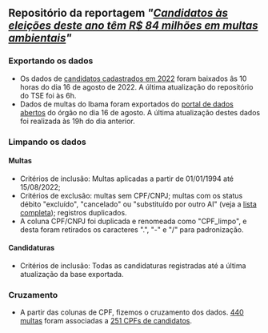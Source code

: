 ## Repositório da reportagem *"[Candidatos às eleições deste ano têm R$ 84 milhões em multas ambientais](https://apublica.org/2022/08/candidatos-as-eleicoes-deste-ano-tem-r-84-milhoes-em-multas-ambientais/)"*
### Exportando os dados
* Os dados de [candidatos cadastrados em 2022](https://dadosabertos.tse.jus.br/dataset/candidatos-2022/resource/435145fd-bc9d-446a-ac9d-273f585a0bb9) foram baixados âs 10 horas do dia 16 de agosto de 2022. A última atualização do repositório do TSE foi às 6h.
* Dados de multas do Ibama foram exportados do [portal de dados abertos](https://dadosabertos.ibama.gov.br/dataset/multas-ambientais-distribuidas-por-bens-tutelados) do órgão no dia 16 de agosto. A última atualização destes dados foi realizada às 19h do dia anterior.

### Limpando os dados
#### Multas
* Critérios de inclusão: Multas aplicadas a partir de 01/01/1994 até 15/08/2022;
* Critérios de exclusão: multas sem CPF/CNPJ; multas com os status débito "excluído", "cancelado" ou "substituído por outro AI" (veja a [lista completa](https://github.com/apublica/candidatos_multados-2022/blob/main/situacao_debito.csv)); registros duplicados.
* A coluna CPF/CNPJ foi duplicada e renomeada como "CPF_limpo", e desta foram retirados os caracteres ".", "-" e "/" para padronização.

#### Candidaturas
* Critérios de inclusão: Todas as candidaturas registradas até a última atualização da base exportada.

### Cruzamento
* A partir das colunas de CPF, fizemos o cruzamento dos dados. [440 multas](https://github.com/apublica/candidatos_multados-2022/blob/main/multas.csv) foram associadas a [251 CPFs de candidatos](https://github.com/apublica/candidatos_multados-2022/blob/main/candidatos_multados.csv).
